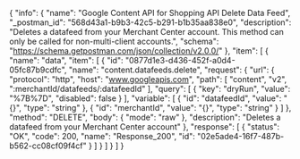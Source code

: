 {
  "info": {
    "name": "Google Content API for Shopping API Delete Data Feed",
    "_postman_id": "568d43a1-b9b3-42c5-b291-b1b35aa838e0",
    "description": "Deletes a datafeed from your Merchant Center account. This method can only be called for non-multi-client accounts.",
    "schema": "https://schema.getpostman.com/json/collection/v2.0.0/"
  },
  "item": [
    {
      "name": "data",
      "item": [
        {
          "id": "0877d1e3-d436-452f-a0d4-05fc87b9cdfc",
          "name": "content.datafeeds.delete",
          "request": {
            "url": {
              "protocol": "http",
              "host": "www.googleapis.com",
              "path": [
                "content",
                "v2",
                ":merchantId/datafeeds/:datafeedId"
              ],
              "query": [
                {
                  "key": "dryRun",
                  "value": "%7B%7D",
                  "disabled": false
                }
              ],
              "variable": [
                {
                  "id": "datafeedId",
                  "value": "{}",
                  "type": "string"
                },
                {
                  "id": "merchantId",
                  "value": "{}",
                  "type": "string"
                }
              ]
            },
            "method": "DELETE",
            "body": {
              "mode": "raw"
            },
            "description": "Deletes a datafeed from your Merchant Center account"
          },
          "response": [
            {
              "status": "OK",
              "code": 200,
              "name": "Response_200",
              "id": "02e5ade4-16f7-487b-b562-cc08cf09f4cf"
            }
          ]
        }
      ]
    }
  ]
}
